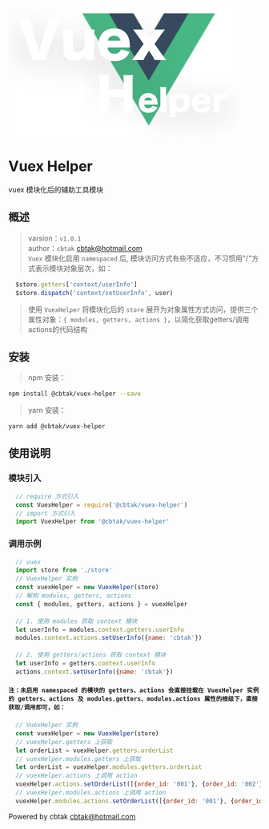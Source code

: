 ![avatar](/logo.png ':size=480')
# Vuex Helper
vuex 模块化后的辅助工具模块
## 概述
> varsion：`v1.0.1`
<br>author：`cbtak` <cbtak@hotmail.com>
<br>`Vuex` 模块化启用 `namespaced` 后, 模块访问方式有些不适应，不习惯用"/"方式表示模块对象层次，如：
```js
  $store.getters['context/userInfo']
  $store.dispatch('context/setUserInfo', user)
```
> 使用 `VuexHelper` 将模块化后的 `store` 展开为对象属性方式访问，提供三个属性对象：`{ modules, getters, actions }`，以简化获取getters/调用actions的代码结构

## 安装
> npm 安装：
```bash
npm install @cbtak/vuex-helper --save
```
> yarn 安装：
```bash
yarn add @cbtak/vuex-helper
```

## 使用说明

### 模块引入
```js
  // require 方式引入
  const VuexHelper = require('@cbtak/vuex-helper')
  // import 方式引入
  import VuexHelper from '@cbtak/vuex-helper'
```

### 调用示例
```js
  // vuex
  import store from './store'
  // VuexHelper 实例
  const vuexHelper = new VuexHelper(store)
  // 解构 modules, getters, actions
  const { modules, getters, actions } = vuexHelper

  // 1. 使用 modules 获取 context 模块
  let userInfo = modules.context.getters.userInfo
  modules.context.actions.setUserInfo({name: 'cbtak'})

  // 2. 使用 getters/actions 获取 context 模块
  let userInfo = getters.context.userInfo
  actions.context.setUserInfo({name: 'cbtak'})
```
#### `注：未启用 namespaced 的模块的 getters、actions 会直接挂载在 VuexHelper 实例的 getters、actions 及 modules.getters、modules.actions 属性的根级下，直接获取/调用即可，如：`
```js
  // VuexHelper 实例
  const vuexHelper = new VuexHelper(store)
  // vuexHelper.getters 上获取
  let orderList = vuexHelper.getters.orderList
  // vuexHelper.modules.getters 上获取
  let orderList = vuexHelper.modules.getters.orderList
  // vuexHelper.actions 上调用 action
  vuexHelper.actions.setOrderList([{order_id: '001'}, {order_id: '002'}])
  // vuexHelper.modules.actions 上调用 action
  vuexHelper.modules.actions.setOrderList([{order_id: '001'}, {order_id: '002'}])
```

Powered by cbtak <cbtak@hotmail.com>
